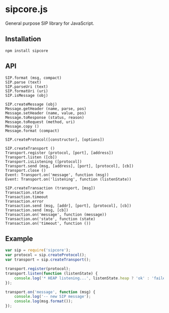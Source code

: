 sipcore.js
==========

General purpose SIP library for JavaScript.

## Installation

    npm install sipcore

## API

    SIP.format (msg, compact)
    SIP.parse (text)
    SIP.parseUri (text)
    SIP.formatUri (uri)
    SIP.isMessage (obj)

    SIP.createMessage (obj)
    Message.getHeader (name, parse, pos)
    Message.setHeader (name, value, pos)
    Message.toResponse (status, reason)
    Message.toRequest (method, uri)
    Message.copy ()
    Message.format (compact)

    SIP.createProtocol([constructor], [options])

    SIP.createTransport ()
    Transport.register (protocol, [port], [address])
    Transport.listen ([cb])
    Transport.isListening ([protocol])
    Transport.send (msg, [address], [port], [protocol], [cb])
    Transport.close ()
    Event: Transport.on('message', function (msg))
    Event: Transport.on('listening', function (listenState))

    SIP.createTransaction (transport, [msg])
    Transaction.state
    Transaction.timeout
    Transaction.error
    Transaction.send (msg, [addr], [port], [protocol], [cb])
    Transaction.send (msg, [cb])
    Transaction.on('message', function (message))
    Transaction.on('state', function (state)
    Transaction.on('timeout', function ())


## Example

```javascript
var sip = require('sipcore');
var protocol = sip.createProtocol();
var transport = sip.createTransport();

transport.register(protocol);
transport.listen(function (listenState) {
    console.log('* HEAP listening...', listenState.heap ? 'ok' : 'failed');
});

transport.on('message', function (msg) {
    console.log('-- new SIP message');
    console.log(msg.format());
});
```
